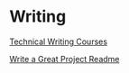 # Writing

[Technical Writing Courses](https://developers.google.com/tech-writing)

[Write a Great Project Readme](https://mozilla.github.io/open-leadership-training-series/articles/opening-your-project/write-a-great-project-readme/)
